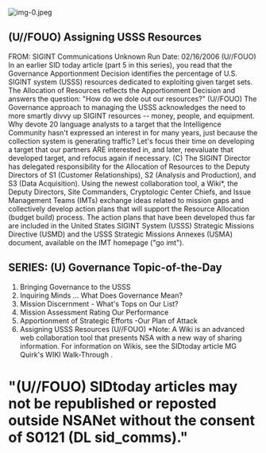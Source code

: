 ![img-0.jpeg](img-0.jpeg)

## (U//FOUO) Assigning USSS Resources

FROM: SIGINT Communications
Unknown
Run Date: 02/16/2006
(U//FOUO) In an earlier SID today article (part 5 in this series), you read that the Governance Apportionment Decision identifies the percentage of U.S. SIGINT system (USSS) resources dedicated to exploiting given target sets. The Allocation of Resources reflects the Apportionment Decision and answers the question: "How do we dole out our resources?"
(U//FOUO) The Governance approach to managing the USSS acknowledges the need to more smartly divvy up SIGINT resources -- money, people, and equipment. Why devote 20 language analysts to a target that the Intelligence Community hasn't expressed an interest in for many years, just because the collection system is generating traffic? Let's focus their time on developing a target that our partners ARE interested in, and later, reevaluate that developed target, and refocus again if necessary.
(C) The SIGINT Director has delegated responsibility for the Allocation of Resources to the Deputy Directors of S1 (Customer Relationships), S2 (Analysis and Production), and S3 (Data Acquisition). Using the newest collaboration tool, a Wiki*, the Deputy Directors, Site Commanders, Cryptologic Center Chiefs, and Issue Management Teams (IMTs) exchange ideas related to mission gaps and collectively develop action plans that will support the Resource Allocation (budget build) process. The action plans that have been developed thus far are included in the United States SIGINT System (USSS) Strategic Missions Directive (USMD) and the USSS Strategic Missions Annexes (USMA) document, available on the IMT homepage ("go imt").

## SERIES: (U) Governance Topic-of-the-Day

1. Bringing Governance to the USSS
2. Inquiring Minds ... What Does Governance Mean?
3. Mission Discernment - What's Tops on Our List?
4. Mission Assessment Rating Our Performance
5. Apportionment of Strategic Efforts -Our Plan of Attack
6. Assigning USSS Resources
(U//FOUO) *Note: A Wiki is an advanced web collaboration tool that presents NSA with a new way of sharing information. For information on Wikis, see the SIDtoday article MG Quirk's WIKI Walk-Through .

# "(U//FOUO) SIDtoday articles may not be republished or reposted outside NSANet without the consent of S0121 (DL sid_comms)."
